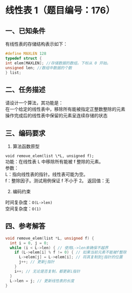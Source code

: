 # 线性表 1（题目编号：176）

## 一、已知条件

有线性表的存储结构表示如下：

```c
#define MAXLEN 128
typedef struct {
int elem[MAXLEN]; //存储数据的数组。下标从 0 开始。
unsigned len; //数组中数据的个数
} list;
```

## 二、任务描述

请设计一个算法，其功能是：  
在一个给定的线性表中，移除所有能被指定正整数整除的元素  
操作完成后的线性表中保留的元素呈连续存储的状态

## 三、编码要求

1. 算法函数原型

`void remove_elem(list \*L, unsigned f);`  
功能：在线性表 L 中移除所有能被 f 整除的元素。  
参数：  
L：指向线性表的指针。线性表可能为空。  
f：整除因子。测试用例保证 f 不小于 2。
返回值：无

2. 编码约束

时间复杂度：`O(L->len)`  
空间复杂度：`O(1)`

## 四、参考解答

```c
void remove_elem(list *L, unsigned f) {
  int i = 0, j = 0;
  while (i < L->len) { // 使用L->len来确保不越界
    if (L->elem[i] % f != 0) { // 如果当前元素不能被f整除
      L->elem[j] = L->elem[i]; // 将其复制到j指针的位置
      j++; // 更新j指针
    }
    i++; // 无论是否复制，都更新i指针
  }
  L->len = j; // 更新线性表的长度
}
```

